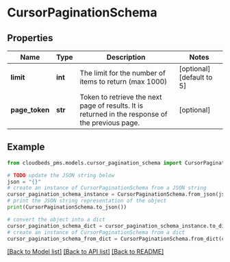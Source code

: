 # CursorPaginationSchema


## Properties

Name | Type | Description | Notes
------------ | ------------- | ------------- | -------------
**limit** | **int** | The limit for the number of items to return (max 1000) | [optional] [default to 5]
**page_token** | **str** | Token to retrieve the next page of results. It is returned in the response of the previous page. | [optional] 

## Example

```python
from cloudbeds_pms.models.cursor_pagination_schema import CursorPaginationSchema

# TODO update the JSON string below
json = "{}"
# create an instance of CursorPaginationSchema from a JSON string
cursor_pagination_schema_instance = CursorPaginationSchema.from_json(json)
# print the JSON string representation of the object
print(CursorPaginationSchema.to_json())

# convert the object into a dict
cursor_pagination_schema_dict = cursor_pagination_schema_instance.to_dict()
# create an instance of CursorPaginationSchema from a dict
cursor_pagination_schema_from_dict = CursorPaginationSchema.from_dict(cursor_pagination_schema_dict)
```
[[Back to Model list]](../README.md#documentation-for-models) [[Back to API list]](../README.md#documentation-for-api-endpoints) [[Back to README]](../README.md)


